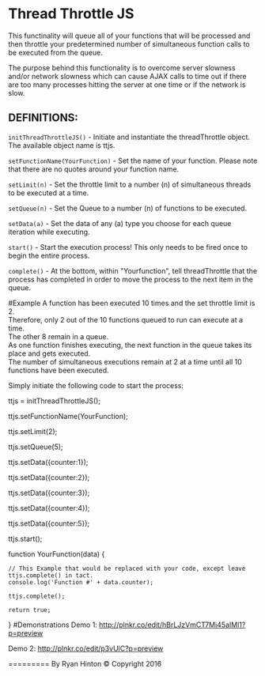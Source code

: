 # Thread Throttle JS

This functinality will queue all of your functions that will be processed and then throttle your predetermined number of simultaneous function calls to be executed from the queue.

The purpose behind this functionality is to overcome server slowness and/or network slowness which can cause AJAX calls to time out if there are too many processes hitting the server at one time or if the network is slow.

DEFINITIONS:
--------- 
`initThreadThrottleJS()` - Initiate and instantiate the threadThrottle object.  The available object name is ttjs.

`setFunctionName(YourFunction)` - Set the name of your function. Please note that there are no quotes around your function name.

`setLimit(n)` - Set the throttle limit to a number (n) of simultaneous threads to be executed at a time.

`setQueue(n)` - Set the Queue to a number (n) of functions to be executed.

`setData(a)` - Set the data of any (a) type you choose for each queue iteration while executing.

`start()` - Start the execution process! This only needs to be fired once to begin the entire process.

`complete()` - At the bottom, within "Yourfunction", tell threadThrottle that the process has completed in order to move the process to the next item in the queue.

#Example
A function has been executed 10 times and the set throttle limit is 2.  
Therefore, only 2 out of the 10 functions queued to run can execute at a time.  
The other 8 remain in a queue.  
As one function finishes executing, the next function in the queue takes its place and gets executed.  
The number of simultaneous executions remain at 2 at a time until all 10 functions have been executed.

Simply initiate the following code to start the process:

ttjs = initThreadThrottleJS();

ttjs.setFunctionName(YourFunction);

ttjs.setLimit(2);

ttjs.setQueue(5);

ttjs.setData({counter:1});

ttjs.setData({counter:2});

ttjs.setData({counter:3});

ttjs.setData({counter:4});

ttjs.setData({counter:5});

ttjs.start();

function YourFunction(data) {
    
    // This Example that would be replaced with your code, except leave ttjs.complete() in tact.
    console.log('Function #' + data.counter);
    
    ttjs.complete();

    return true;
}
#Demonstrations
Demo 1: http://plnkr.co/edit/hBrLJzVmCT7Mi45aIMl1?p=preview

Demo 2: http://plnkr.co/edit/p3vUlC?p=preview

=========
By Ryan Hinton
© Copyright 2016 
